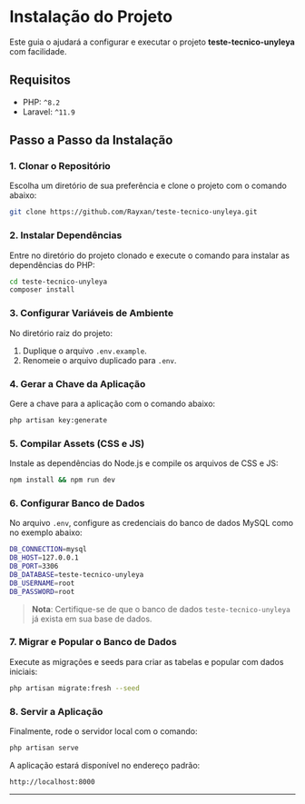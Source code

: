 
# Instalação do Projeto

Este guia o ajudará a configurar e executar o projeto **teste-tecnico-unyleya** com facilidade.

## Requisitos

- PHP: `^8.2`
- Laravel: `^11.9`

## Passo a Passo da Instalação

### 1. Clonar o Repositório

Escolha um diretório de sua preferência e clone o projeto com o comando abaixo:

```bash
git clone https://github.com/Rayxan/teste-tecnico-unyleya.git
```

### 2. Instalar Dependências

Entre no diretório do projeto clonado e execute o comando para instalar as dependências do PHP:

```bash
cd teste-tecnico-unyleya
composer install
```

### 3. Configurar Variáveis de Ambiente

No diretório raiz do projeto:

1. Duplique o arquivo `.env.example`.
2. Renomeie o arquivo duplicado para `.env`.

### 4. Gerar a Chave da Aplicação

Gere a chave para a aplicação com o comando abaixo:

```bash
php artisan key:generate
```

### 5. Compilar Assets (CSS e JS)

Instale as dependências do Node.js e compile os arquivos de CSS e JS:

```bash
npm install && npm run dev
```

### 6. Configurar Banco de Dados

No arquivo `.env`, configure as credenciais do banco de dados MySQL como no exemplo abaixo:

```bash
DB_CONNECTION=mysql
DB_HOST=127.0.0.1
DB_PORT=3306
DB_DATABASE=teste-tecnico-unyleya
DB_USERNAME=root
DB_PASSWORD=root
```

> **Nota**: Certifique-se de que o banco de dados `teste-tecnico-unyleya` já exista em sua base de dados.

### 7. Migrar e Popular o Banco de Dados

Execute as migrações e seeds para criar as tabelas e popular com dados iniciais:

```bash
php artisan migrate:fresh --seed
```

### 8. Servir a Aplicação

Finalmente, rode o servidor local com o comando:

```bash
php artisan serve
```

A aplicação estará disponível no endereço padrão:

```
http://localhost:8000
```

---
